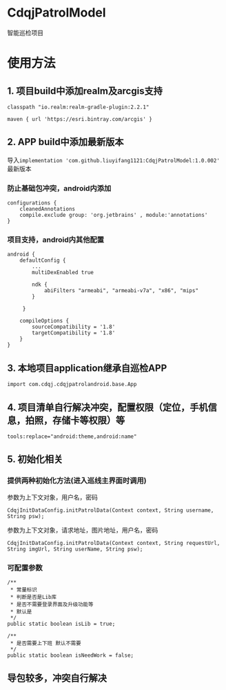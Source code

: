# CdqjPatrolModel
智能巡检项目
# 使用方法
## 1. 项目build中添加realm及arcgis支持 
 `classpath "io.realm:realm-gradle-plugin:2.2.1"`

 `maven { url 'https://esri.bintray.com/arcgis' }`

## 2. APP build中添加最新版本
导入`implementation 'com.github.liuyifang1121:CdqjPatrolModel:1.0.002'` 最新版本

### 防止基础包冲突，android内添加

    configurations {
        cleanedAnnotations
        compile.exclude group: 'org.jetbrains' , module:'annotations'
    }

### 项目支持，android内其他配置

    android {
        defaultConfig {
            ...
            multiDexEnabled true
    
            ndk {
                abiFilters "armeabi", "armeabi-v7a", "x86", "mips"
            }

         }

        compileOptions {
            sourceCompatibility = '1.8'
            targetCompatibility = '1.8'
        }
    }
## 3. 本地项目application继承自巡检APP
`import com.cdqj.cdqjpatrolandroid.base.App`
## 4. 项目清单自行解决冲突，配置权限（定位，手机信息，拍照，存储卡等权限）等
`tools:replace="android:theme,android:name"`
## 5. 初始化相关
### 提供两种初始化方法(进入巡线主界面时调用)

参数为上下文对象，用户名，密码

`CdqjInitDataConfig.initPatrolData(Context context, String username, String psw);`

参数为上下文对象，请求地址，图片地址，用户名，密码

`CdqjInitDataConfig.initPatrolData(Context context, String requestUrl, String imgUrl, String userName, String psw);`

### 可配置参数
    /**
     * 常量标识
     * 判断是否是Lib库
     * 是否不需要登录界面及升级功能等
     * 默认是
     */
    public static boolean isLib = true;

    /**
     * 是否需要上下班 默认不需要
     */
    public static boolean isNeedWork = false;

## 导包较多，冲突自行解决
